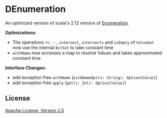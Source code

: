 # DEnumeration

An optimized version of scala's 2.12 version of [Enumeration](https://github.com/scala/scala/blob/2.12.x/src/library/scala/Enumeration.scala).

 **Optimizations:** 

 + The operations `++`, `--`, `intersect`, `intersects` and `isEmpty` of `ValueSet` now use the internal `BitSet` to take constant time
  + `withName` now accesses a map to resolve Values and takes approximated constant time
 
**Interface Changes:** 
 + add exception free `withName` (`withNameOpt(s: String): Option[Value]`)
 + add exception free `apply` (`get(i: Int): Option[Value]`)


## License 

[Apache License, Version 2.0](http://www.apache.org/licenses/LICENSE-2.0)